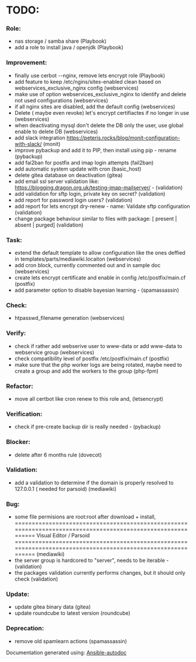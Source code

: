 # TODO:

### Role:
* nas storage / samba share (Playbook)
* add a role to install java / openjdk (Playbook)
### Improvement:
* finally use cerbot --nginx, remove lets encrypt role (Playbook)
* add feature to keep /etc/ngins/sites-enabled clean based on webservices_exclusive_nginx config (webservices)
* make use of option webservices_exclusive_nginx to identify and delete not used configurations (webservices)
* if all nginx sites are disabled, add the default config (webservices)
* Delete ( maybe even revoke) let's encrypt certifiactes if no longer in use (webservices)
* when deactivating mysql don't delete the DB only the user, use global enable to delete DB (webservices)
* add slack integration https://peteris.rocks/blog/monit-configuration-with-slack/ (monit)
* improve pybackup and add it to PIP, then install using pip - rename (pybackup)
* add fai2ban for postfix and imap login attempts (fail2ban)
* add automatic system update with cron (basic_host)
* delete gitea database on deactivation (gitea)
* add email ssl server validation like: https://blogging.dragon.org.uk/testing-imap-mailserver/ -  (validation)
* add validation for sftp login, private key on secret? (validation)
* add report for password login users? (validation)
* add report for lets encrypt dry-renew - name: Validate sftp configuration (validation)
* change package behaviour similar to files with package: <status> [ present | absent | purged] (validation)
### Task:
* extend the default template to allow configuration like the ones deffied in templates/parts/mediawiki.locaiton (webservices)
* add cron block, currently commented out and in sample doc (webservices)
* create lets encrypt certificate and enable in config /etc/postfix/main.cf (postfix)
* add parameter option to disable bayesian learning -  (spamassassin)
### Check:
* htpasswd_filename generation (webservices)
### Verify:
* check if rather add webserive user to www-data or add www-data to webservice group (webservices)
* check compatibility level of postfix /etc/postfix/main.cf (postfix)
* make sure that the php worker logs are being rotated, maybe need to create a group and add the workers to the group (php-fpm)
### Refactor:
* move all certbot like cron renew to this role and, (letsencrypt)
### Verification:
* check if pre-create backup dir is really needed -  (pybackup)
### Blocker:
* delete after 6 months rule (dovecot)
### Validation:
* add a validation to determine if the domain is properly resolved to 127.0.0.1 ( needed for parsoid) (mediawiki)
### Bug:
* some file permisions are root:root after download + install, ============================================================================================================ Visual Editor / Parsoid ============================================================================================================ (mediawiki)
* the server group is hardcored to "server", needs to be iterable -  (validation)
* the packages validation currently performs changes, but it should only check (validation)
### Update:
* update gitea binary data (gitea)
* update roundcube to latest version (roundcube)
### Deprecation:
* remove old spamlearn actions (spamassassin)

Documentation generated using: [Ansible-autodoc](https://github.com/AndresBott/ansible-autodoc)